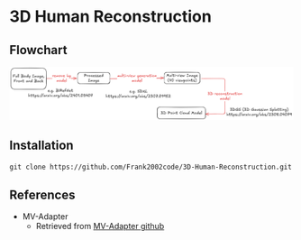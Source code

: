 # 3D Human Reconstruction

## Flowchart

![Flowchart](assets/3D_reconstruction_flow.png)

## Installation

```
git clone https://github.com/Frank2002code/3D-Human-Reconstruction.git
```

## References

- MV-Adapter
  - Retrieved from [MV-Adapter github](https://github.com/huanngzh/MV-Adapter.git)